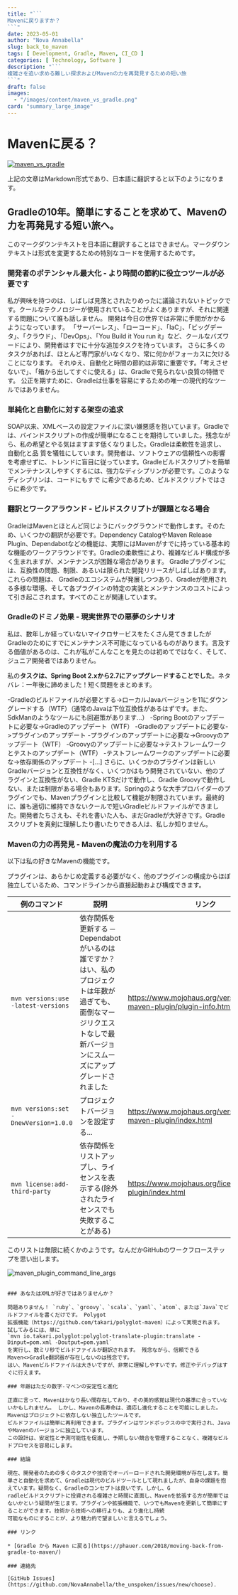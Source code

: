 ```yaml
---
title: "```
Mavenに戻りますか？
```"
date: 2023-05-01
author: "Nova Annabella"
slug: back_to_maven
tags: [ Development, Gradle, Maven, CI_CD ]
categories: [ Technology, Software ]
description: "```
複雑さを追い求める難しい探求およびMavenの力を再発見するための短い旅
```"
draft: false
images:
  - "/images/content/maven_vs_gradle.png"
card: "summary_large_image"
---
```



# Mavenに戻る？

[![maven_vs_gradle](/images/content/maven_vs_gradle.png)](https://phauer.com/2018/moving-back-from-gradle-to-maven/)

上記の文章はMarkdown形式であり、日本語に翻訳すると以下のようになります。

## Gradleの10年。簡単にすることを求めて、Mavenの力を再発見する短い旅へ。

このマークダウンテキストを日本語に翻訳することはできません。マークダウンテキストは形式を変更するための特別なコードを使用するためです。

### 開発者のポテンシャル最大化 - より時間の節約に役立つツールが必要です

私が興味を持つのは、しばしば見落とされたりめったに議論されないトピックです。クールなテクノロジーが使用されていることがよくありますが、それに関連する問題について誰も話しません。 開発は今日の世界では非常に手間がかかるようになっています。
「サーバーレス」、「ローコード」、「IaC」、「ビッグデータ」、「クラウド」、「DevOps」、「You Build it You run it」など、クールなバズワードにより、開発者はすでに十分な追加タスクを持っています。
さらに多くのタスクがあれば、ほとんど専門家がいなくなり、常に何かがフォーカスに欠けることになります。 それゆえ、自動化と時間の節約は非常に重要です。「考えさせないで」、「箱から出してすぐに使える」は、Gradleで見られない良質の特徴です。
公正を期すために、Gradleは仕事を容易にするための唯一の現代的なツールではありません。

### 単純化と自動化に対する架空の追求

SOAP以来、XMLベースの設定ファイルに深い嫌悪感を抱いています。Gradleでは、バインドスクリプトの作成が簡単になることを期待していました。残念ながら、私の希望とやる気はますます低くなりました。Gradleは柔軟性を追求し、自動化と品
質を犠牲にしています。開発者は、ソフトウェアの信頼性への影響を考慮せずに、トレンドに盲目に従っています。Gradleビルドスクリプトを簡単でメンテナンスしやすくするには、強力なディシプリンが必要です。このようなディシプリンは、コードにもすで
に希少であるため、ビルドスクリプトではさらに希少です。

### 翻訳とワークアラウンド - ビルドスクリプトが課題となる場合

GradleはMavenとほとんど同じようにバックグラウンドで動作します。そのため、いくつかの翻訳が必要です。Dependency CatalogやMaven Release
Plugin、Dependabotなどの機能は、実際にはMavenがすでに持っている基本的な機能のワークアラウンドです。Gradleの柔軟性により、複雑なビルド構成が多く生まれますが、メンテナンスが困難な場合があります。
Gradleプラグインには、互換性の問題、制限、あるいは限られた開発リリースがしばしばあります。これらの問題は、
Gradleのエコシステムが発展しつつあり、Gradleが使用される多様な環境、そして各プラグインの特定の実装とメンテナンスのコストによって引き起こされます。すべてのことが関連しています。

### Gradleのドミノ効果 - 現実世界での悪夢のシナリオ

私は、数年しか経っていないマイクロサービスをたくさん見てきましたがGradleのためにすでにメンテナンス不可能になっているものがあります。言及する価値があるのは、これが私がこんなことを見たのは初めてではなく、そして、ジュニア開発者ではありません。

私の**タスクは、Spring Boot 2.xから2.7にアップグレードすることでした**。ネタバレ：一年後に諦めました！短く問題をまとめます。

-Gradleのビルドファイルが必要とする->ローカルJavaバージョンを11にダウングレードする（WTF）（通常のJavaは下位互換性があるはずです。また、SdkManのようなツールにも回避策があります...）
-Spring Bootのアップデートに必要な->Gradleのアップデート（WTF）
-Gradleのアップデートに必要な->プラグインのアップデート
-プラグインのアップデートに必要な->Groovyのアップデート（WTF）
-Groovyのアップデートに必要な->テストフレームワークとテストのアップデート（WTF）
-テストフレームワークのアップデートに必要な->依存関係のアップデート
-[...]
さらに、いくつかのプラグインは新しいGradleバージョンと互換性がなく、いくつかはもう開発されていない、他のプラグインと互換性がない、Gradle KTSだけで動作し、Gradle Groovyで動作しない、または制限がある場合もあります。Springのような大手プロバイダーのプラグインでも、Mavenプラグインと比較して機能が制限されています。最終的に、誰も適切に維持できないクールで短いGradleビルドファイルができました。開発者たちさえも、それを書いた人も、まだGradleが大好きです。Gradleスクリプトを真剣に理解したり書いたりできる人は、私しか知りません。

### Mavenの力の再発見 - Mavenの魔法の力を利用する

以下は私の好きなMavenの機能です。

プラグインは、あらかじめ定義する必要がなく、他のプラグインの構成からほぼ独立しているため、コマンドラインから直接起動および構成できます。

| 例のコマンド                    | 説明                                                                                                                                                     | リンク                                                                   | 
|--------------------------------|----------------------------------------------------------------------------------------------------------------------------------------------------------|------------------------------------------------------------------------|
| `mvn versions:use -latest-versions`   | 依存関係を更新する ─ Dependabotがいるのは誰ですか？はい、私のプロジェクトは年数が過ぎても、面倒なマージリクエストなしで最新バージョンにスムーズにアップグレードされました | https://www.mojohaus.org/versions/versions-maven-plugin/plugin-info.html |
| `mvn versions:set -DnewVersion=1.0.0` | プロジェクトバージョンを設定する...                                                                                                                  | https://www.mojohaus.org/versions/versions-maven-plugin/index.html       |
| `mvn license:add-third-party`         | 依存関係をリストアップし、ライセンスを表示する(除外されたライセンスでも失敗することがある)                                                                         | https://www.mojohaus.org/license-maven-plugin/index.html                 | 

このリストは無限に続くかのようです。なんだかGitHubのワークフローステップを思い出します。

![maven_plugin_command_line_args](/images/content/maven_plugin_command_line_args.png)

```

### あなたはXMLが好きではありませんか？

問題ありません！ `ruby`、`groovy`、`scala`、`yaml`、`atom`、または`Java`でビルドファイルを書くだけです。 Polygot
拡張機能（https://github.com/takari/polyglot-maven）によって実現されます。 試してみるには、単に
`mvn io.takari.polyglot:polyglot-translate-plugin:translate -Dinput=pom.xml -Doutput=pom.yaml`
を実行し、数ミリ秒でビルドファイルが翻訳されます。 残念ながら、信頼できるMaven<>Gradle翻訳器が存在しないのは残念です。
はい、Mavenビルドファイルは大きいですが、非常に理解しやすいです。修正やデバッグはすぐに行えます。

### 年齢はただの数字-マベンの安定性と進化

正直に言って、Mavenはかなり長い間存在しており、その美的感覚は現代の基準に合っていないかもしれません。 しかし、Mavenの長寿命は、適応し進化することを可能にしました。Mavenはプロジェクトに依存しない独立したツールです。
ビルドファイルは簡単に再利用できます。プラグインはサンドボックスの中で実行され、JavaやMavenのバージョンに独立しています。
この設計は、安定性と予測可能性を促進し、予期しない競合を管理することなく、複雑なビルドプロセスを容易にします。

### 結論

現在、開発者のための多くのタスクや技術でオーバーロードされた開発環境が存在します。簡単さと自動化を求めて、Gradleは現代のビルドツールとして現れましたが、自身の課題を抱えています。疑問なく、Gradleのコンセプトは良いです。しかし、G
radleビルドスクリプトに投資される複雑さと時間に直面し、Mavenを拡張する方が簡単ではないかという疑問が生じます。プラグインや拡張機能で、いつでもMavenを更新して簡単にすることができます。技術から技術への移行よりも、より進化し持続
可能なものにすることが、より魅力的で望ましいと言えるでしょう。

### リンク

* [Gradle から Maven に戻る](https://phauer.com/2018/moving-back-from-gradle-to-maven/)

### 連絡先

[GitHub Issues](https://github.com/NovaAnnabella/the_unspoken/issues/new/choose).
